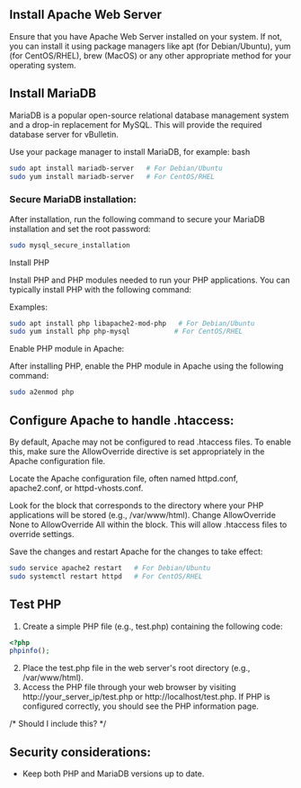 ## Install Apache Web Server

Ensure that you have Apache Web Server installed on your system. If not, you can install it using package managers like apt (for Debian/Ubuntu), yum (for CentOS/RHEL), brew (MacOS) or any other appropriate method for your operating system.


## Install MariaDB

MariaDB is a popular open-source relational database management system and a drop-in replacement for MySQL. This will provide the required database server for vBulletin. 

Use your package manager to install MariaDB, for example:
bash

```bash
sudo apt install mariadb-server   # For Debian/Ubuntu
sudo yum install mariadb-server   # For CentOS/RHEL
```

### Secure MariaDB installation:

After installation, run the following command to secure your MariaDB installation and set the root password:

```bash
sudo mysql_secure_installation 
```

Install PHP

Install PHP and PHP modules needed to run your PHP applications. You can typically install PHP with the following command:

Examples: 

```bash
sudo apt install php libapache2-mod-php   # For Debian/Ubuntu
sudo yum install php php-mysql           # For CentOS/RHEL
```

Enable PHP module in Apache:

After installing PHP, enable the PHP module in Apache using the following command:

```bash
sudo a2enmod php
``` 

## Configure Apache to handle .htaccess:

By default, Apache may not be configured to read .htaccess files. To enable this, make sure the AllowOverride directive is set appropriately in the Apache configuration file.

Locate the Apache configuration file, often named httpd.conf, apache2.conf, or httpd-vhosts.conf.

Look for the <Directory> block that corresponds to the directory where your PHP applications will be stored (e.g., /var/www/html).
Change AllowOverride None to AllowOverride All within the <Directory> block. This will allow .htaccess files to override settings.

Save the changes and restart Apache for the changes to take effect:

```bash
sudo service apache2 restart   # For Debian/Ubuntu
sudo systemctl restart httpd   # For CentOS/RHEL
```

## Test PHP

1. Create a simple PHP file (e.g., test.php) containing the following code:

```php
<?php
phpinfo();
```

2. Place the test.php file in the web server's root directory (e.g., /var/www/html).
3. Access the PHP file through your web browser by visiting http://your_server_ip/test.php or http://localhost/test.php. If PHP is configured correctly, you should see the PHP information page.

/* Should I include this? */
## Security considerations:

- Keep both PHP and MariaDB versions up to date.
